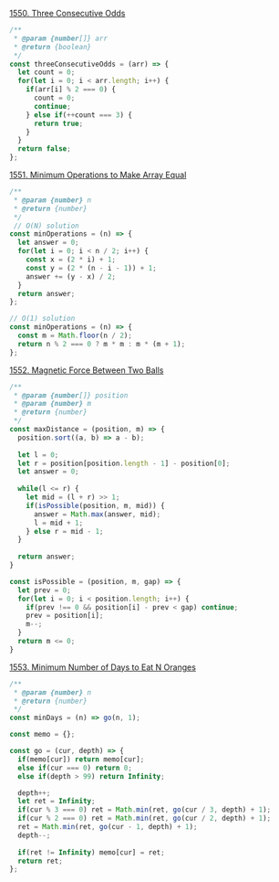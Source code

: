 
[1550. Three Consecutive Odds](https://leetcode.com/contest/weekly-contest-202/problems/three-consecutive-odds/)

```javascript
/**
 * @param {number[]} arr
 * @return {boolean}
 */
const threeConsecutiveOdds = (arr) => {
  let count = 0;
  for(let i = 0; i < arr.length; i++) {
    if(arr[i] % 2 === 0) {
      count = 0;
      continue;
    } else if(++count === 3) {
      return true;
    }
  }
  return false;
};
```

[1551. Minimum Operations to Make Array Equal](https://leetcode.com/contest/weekly-contest-202/problems/minimum-operations-to-make-array-equal/)

```javascript
/**
 * @param {number} n
 * @return {number}
 */
 // O(N) solution
const minOperations = (n) => {
  let answer = 0;
  for(let i = 0; i < n / 2; i++) {
    const x = (2 * i) + 1;
    const y = (2 * (n - i - 1)) + 1;
    answer += (y - x) / 2;
  }
  return answer;
};

// O(1) solution
const minOperations = (n) => {
  const m = Math.floor(n / 2);
  return n % 2 === 0 ? m * m : m * (m + 1);
};
```

[1552. Magnetic Force Between Two Balls](https://leetcode.com/contest/weekly-contest-202/problems/magnetic-force-between-two-balls/)

```javascript
/**
 * @param {number[]} position
 * @param {number} m
 * @return {number}
 */
const maxDistance = (position, m) => {
  position.sort((a, b) => a - b);
  
  let l = 0;
  let r = position[position.length - 1] - position[0];
  let answer = 0;
  
  while(l <= r) {
    let mid = (l + r) >> 1;
    if(isPossible(position, m, mid)) {
      answer = Math.max(answer, mid);
      l = mid + 1;
    } else r = mid - 1;
  }
  
  return answer;
}

const isPossible = (position, m, gap) => {
  let prev = 0;
  for(let i = 0; i < position.length; i++) {
    if(prev !== 0 && position[i] - prev < gap) continue;
    prev = position[i];
    m--;
  }
  return m <= 0;
}
```

[1553. Minimum Number of Days to Eat N Oranges](https://leetcode.com/contest/weekly-contest-202/problems/minimum-number-of-days-to-eat-n-oranges/)

```javascript
/**
 * @param {number} n
 * @return {number}
 */
const minDays = (n) => go(n, 1);

const memo = {};

const go = (cur, depth) => {
  if(memo[cur]) return memo[cur];
  else if(cur === 0) return 0;
  else if(depth > 99) return Infinity;

  depth++;
  let ret = Infinity;
  if(cur % 3 === 0) ret = Math.min(ret, go(cur / 3, depth) + 1);
  if(cur % 2 === 0) ret = Math.min(ret, go(cur / 2, depth) + 1);
  ret = Math.min(ret, go(cur - 1, depth) + 1);
  depth--;
  
  if(ret != Infinity) memo[cur] = ret;
  return ret;
};
```
